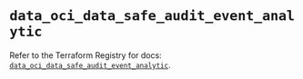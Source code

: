 # `data_oci_data_safe_audit_event_analytic`

Refer to the Terraform Registry for docs: [`data_oci_data_safe_audit_event_analytic`](https://registry.terraform.io/providers/oracle/oci/6.18.0/docs/data-sources/data_safe_audit_event_analytic).
